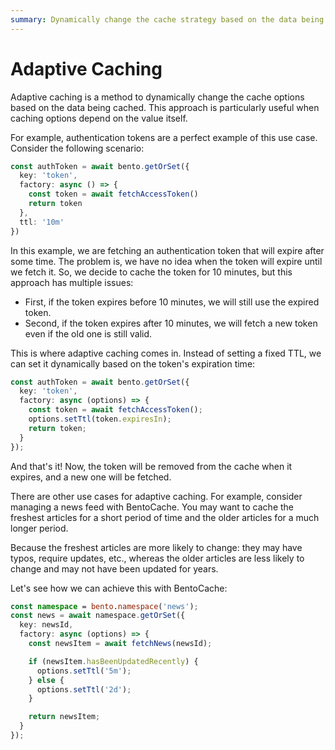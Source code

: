 ```yaml
---
summary: Dynamically change the cache strategy based on the data being cached.
---
```


# Adaptive Caching

Adaptive caching is a method to dynamically change the cache options based on the data being cached. This approach is particularly useful when caching options depend on the value itself.

For example, authentication tokens are a perfect example of this use case. Consider the following scenario:

```ts
const authToken = await bento.getOrSet({
  key: 'token',
  factory: async () => {
    const token = await fetchAccessToken()
    return token
  },
  ttl: '10m'
})
```

In this example, we are fetching an authentication token that will expire after some time. The problem is, we have no idea when the token will expire until we fetch it. So, we decide to cache the token for 10 minutes, but this approach has multiple issues:

- First, if the token expires before 10 minutes, we will still use the expired token.
- Second, if the token expires after 10 minutes, we will fetch a new token even if the old one is still valid.

This is where adaptive caching comes in. Instead of setting a fixed TTL, we can set it dynamically based on the token's expiration time:

```ts
const authToken = await bento.getOrSet({
  key: 'token',
  factory: async (options) => {
    const token = await fetchAccessToken();
    options.setTtl(token.expiresIn);
    return token;
  }
});
```

And that's it! Now, the token will be removed from the cache when it expires, and a new one will be fetched.

There are other use cases for adaptive caching. For example, consider managing a news feed with BentoCache. You may want to cache the freshest articles for a short period of time and the older articles for a much longer period. 

Because the freshest articles are more likely to change: they may have typos, require updates, etc., whereas the older articles are less likely to change and may not have been updated for years.

Let's see how we can achieve this with BentoCache:

```ts
const namespace = bento.namespace('news');
const news = await namespace.getOrSet({
  key: newsId,
  factory: async (options) => {
    const newsItem = await fetchNews(newsId);

    if (newsItem.hasBeenUpdatedRecently) {
      options.setTtl('5m');
    } else {
      options.setTtl('2d');
    }

    return newsItem;
  }
});
```
